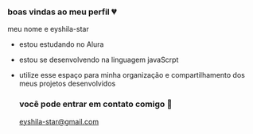 ### boas vindas ao meu perfil 💔

meu nome e eyshila-star

* estou estudando no Alura
* estou se desenvolvendo na linguagem javaScrpt
* utilize esse espaço para minha organização e compartilhamento dos meus projetos desenvolvidos

  ### você pode entrar em contato comigo 📧

  eyshila-star@gmail.com
